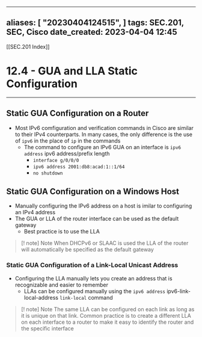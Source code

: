 
---
aliases: [ "20230404124515",  ]
tags: SEC.201, SEC, Cisco
date_created: 2023-04-04 12:45
---
[[SEC.201 Index]]
# 12.4 - GUA and LLA Static Configuration
---
## Static GUA Configuration on a Router
- Most IPv6 comfiguration and verification commands in Cisco are similar to their IPv4 counterparts. In many cases, the only difference is the use of `ipv6` in the place of `ip` in the commands
	- The command to configure an IPv6 GUA on an interface is `ipv6 address` ipv6 address/prefix length
		- `interface g/0/0/0`
		- `ipv6 address 2001:db8:acad:1::1/64`
		- `no shutdown`

## Static GUA Configuration on a Windows Host
- Manually configuring the IPv6 address on a host is imilar to configuring an IPv4 address
- The GUA or LLA of the router interface can be used as the default gateway
	- Best practice is to use the LLA

>[! note] Note
>When DHCPv6 or SLAAC is used the LLA of the router will automatically be specified as the default gateway

### Static GUA Configuration of a Link-Local Unicast Address
- Configuring the LLA manually lets you create an address that is recognizable and easier to remember
	- LLAs can be configured manually using the `ipv6 address` ipv6-link-local-address `link-local` command

>[! note] Note
>The same LLA can be configured on each link as long as it is unique on that link. Common practice is to create a different LLA on each interface to a router to make it easy to identify the router and the specific interface

